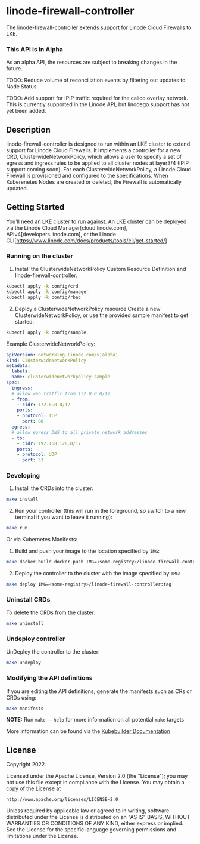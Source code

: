 # linode-firewall-controller
The linode-firewall-controller extends support for Linode Cloud Firewalls to LKE.

### This API is in Alpha
As an alpha API, the resources are subject to breaking changes in the future.

TODO: Reduce volume of reconciliation events by filtering out updates to Node Status

TODO: Add support for IPIP traffic required for the calico overlay network. This is currently supported in the Linode API, but linodego support has not yet been added.

## Description

linode-firewall-controller is designed to run within an LKE cluster to extend support for Linode Cloud Firewalls. It implements a controller for a new CRD, ClusterwideNetworkPolicy, which allows a user to specify a set of egress and ingress rules to be applied to all cluster nodes at layer3/4 (IPIP support coming soon). For each ClusterwideNetworkPolicy, a Linode Cloud Firewall is provisioned and configured to the specifications. When Kuberenetes Nodes are created or deleted, the Firewall is automatically updated.

## Getting Started
You’ll need an LKE cluster to run against. An LKE cluster can be deployed via the Linode Cloud Manager[cloud.linode.com], APIv4[developers.linode.com], or the Linode CLI[https://www.linode.com/docs/products/tools/cli/get-started/]

### Running on the cluster
1. Install the ClusterwideNetworkPolicy Custom Resource Definition and linode-firewall-controller:

```sh
kubectl apply -k config/crd
kubectl apply -k config/manager
kubectl apply -k config/rbac
```
2. Deploy a ClusterwideNetworkPolicy resource
Create a new ClusterwideNetworkPolicy, or use the provided sample manifest to get started:
```sh
kubectl apply -k config/sample
```

Example ClusterwideNetworkPolicy:
```yaml
apiVersion: networking.linode.com/v1alpha1
kind: ClusterwideNetworkPolicy
metadata:
  labels:
  name: clusterwidenetworkpolicy-sample
spec:
  ingress:
  # allow web traffic from 172.0.0.0/12
  - from:
    - cidr: 172.0.0.0/12
    ports:
    - protocol: TCP
      port: 80
  egress:
  # allow egress DNS to all private network addresses
  - to:
    - cidr: 192.168.128.0/17
    ports:
    - protocol: UDP
      port: 53
```

### Developing
1. Install the CRDs into the cluster:

```sh
make install
```

2. Run your controller (this will run in the foreground, so switch to a new terminal if you want to leave it running):

```sh
make run
```

Or via Kubernetes Manifests:
1. Build and push your image to the location specified by `IMG`:
	
```sh
make docker-build docker-push IMG=<some-registry>/linode-firewall-controller:tag
```
	
2. Deploy the controller to the cluster with the image specified by `IMG`:

```sh
make deploy IMG=<some-registry>/linode-firewall-controller:tag
```

### Uninstall CRDs
To delete the CRDs from the cluster:

```sh
make uninstall
```

### Undeploy controller
UnDeploy the controller to the cluster:

```sh
make undeploy
```

### Modifying the API definitions
If you are editing the API definitions, generate the manifests such as CRs or CRDs using:

```sh
make manifests
```

**NOTE:** Run `make --help` for more information on all potential `make` targets

More information can be found via the [Kubebuilder Documentation](https://book.kubebuilder.io/introduction.html)

## License

Copyright 2022.

Licensed under the Apache License, Version 2.0 (the "License");
you may not use this file except in compliance with the License.
You may obtain a copy of the License at

    http://www.apache.org/licenses/LICENSE-2.0

Unless required by applicable law or agreed to in writing, software
distributed under the License is distributed on an "AS IS" BASIS,
WITHOUT WARRANTIES OR CONDITIONS OF ANY KIND, either express or implied.
See the License for the specific language governing permissions and
limitations under the License.

